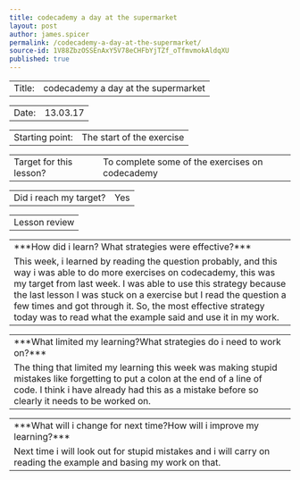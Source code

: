 ```yaml
---
title: codecademy a day at the supermarket
layout: post
author: james.spicer
permalink: /codecademy-a-day-at-the-supermarket/
source-id: 1V88ZbzOSSEnAxY5V78eCHFbYjTZf_oTfmvmokAldqXU
published: true
---
```

<table>
  <tr>
    <td>Title:</td>
    <td>codecademy a day at the supermarket</td>
  </tr>
</table>


<table>
  <tr>
    <td>Date:</td>
    <td>13.03.17</td>
  </tr>
</table>


<table>
  <tr>
    <td>Starting point:</td>
    <td>The start of the exercise</td>
  </tr>
</table>


<table>
  <tr>
    <td>Target for this lesson?</td>
    <td>To complete some of the exercises on codecademy</td>
  </tr>
</table>


<table>
  <tr>
    <td>Did i reach my target?</td>
    <td>Yes</td>
  </tr>
</table>


<table>
  <tr>
    <td>Lesson review</td>
  </tr>
</table>


<table>
  <tr>
    <td>***How did i learn? What strategies were effective?***
</td>
  </tr>
  <tr>
    <td>    This week, i learned by reading the question probably, and this way i was able to do more exercises on codecademy, this was my target from last week. I was able to use this strategy because the last lesson I was stuck on a exercise but I read the question a few times and got through it. So, the most effective strategy today was to read what the example said and use it in my work.</td>
  </tr>
</table>


<table>
  <tr>
    <td>***What limited my learning?What strategies do i need to work on?***</td>
  </tr>
  <tr>
    <td>   The thing that limited my learning this week was making stupid mistakes like forgetting to put a colon at the end of a line of code. I think i have already had this as a mistake before so clearly it needs to be worked on.</td>
  </tr>
</table>


<table>
  <tr>
    <td>***What will i change for next time?How will i improve my learning?***</td>
  </tr>
  <tr>
    <td>  Next time i will look out for stupid mistakes and i will carry on reading the example and basing my work on that.</td>
  </tr>
</table>


